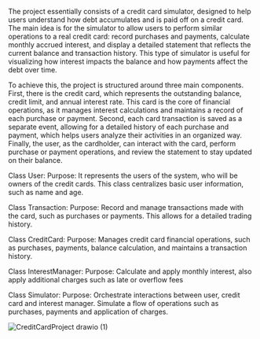 The project essentially consists of a credit card simulator, designed to help users understand how debt accumulates and is paid off on a credit card. The main idea is for the simulator to allow users to perform similar operations to a real credit card: record purchases and payments, calculate monthly accrued interest, and display a detailed statement that reflects the current balance and transaction history. This type of simulator is useful for visualizing how interest impacts the balance and how payments affect the debt over time.

To achieve this, the project is structured around three main components. First, there is the credit card, which represents the outstanding balance, credit limit, and annual interest rate. This card is the core of financial operations, as it manages interest calculations and maintains a record of each purchase or payment. Second, each card transaction is saved as a separate event, allowing for a detailed history of each purchase and payment, which helps users analyze their activities in an organized way. Finally, the user, as the cardholder, can interact with the card, perform purchase or payment operations, and review the statement to stay updated on their balance. 

Class User: 
Purpose:
It represents the users of the system, who will be owners of the credit cards. This class centralizes basic user information, such as name and age. 

Class Transaction: 
Purpose:
Record and manage transactions made with the card, such as purchases or payments. This allows for a detailed trading history.

Class CreditCard: 
Purpose:
Manages credit card financial operations, such as purchases, payments, balance calculation, and maintains a transaction history.

Class InterestManager:
Purpose:
Calculate and apply monthly interest, also apply additional charges such as late or overflow fees

Class Simulator:
Purpose:
Orchestrate interactions between user, credit card and interest manager. Simulate a flow of operations such as purchases, payments and application of charges.

![CreditCardProject drawio (1)](https://github.com/user-attachments/assets/2e125c99-6038-4068-8690-bb46528e3121)



